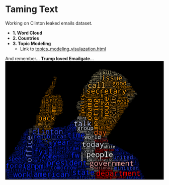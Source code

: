 # Taming Text

Working on Clinton leaked emails dataset.

* **1. Word Cloud**
* **2. Countries**
* **3. Topic Modeling**
  * Link to [topics_modeling_visulazation.html](http://htmlpreview.github.io/?https://github.com/jmuth/ADA_homeworks/blob/master/05%20-%20Taming%20Text/topic_vis_browser.html)

And remember... **Trump loved Emailgate**... 
![trump<3clinton](trump<3clinton.png)
